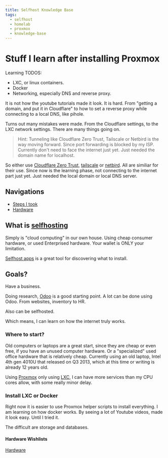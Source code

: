 ```yaml
---
title: Selfhost Knowledge Base
tags:
  - selfhost
  - homelab
  - proxmox
  - knowledge-base
---
```


# Stuff I learn after installing Proxmox

Learning TODOS:
- LXC, or linux containers.
- Docker
- Networking, especially DNS and reverse proxy.

It is not how the youtube tutorials made it look. It is hard.
From "getting a domain, and put it in Cloudflare" to how to set a reverse proxy while connecting to a local DNS, like pihole.

Turns out many mistakes were made.
From the Cloudflare settings, to the LXC network settings. There are many things going on.
> Hint: Tunneling like Cloudflare Zero Trust, Tailscale or Netbird is the way moving forward. Since port forwarding is blocked by my ISP.
Currently don't need to face the internet just yet.
Just needed the domain name for localhost.

So either use [Cloudflare Zero Trust](https://www.cloudflare.com/zero-trust/products/access/), [tailscale](https://tailscale.com/) or [netbird](https://netbird.io/). All are similiar for their use.
Since now is the learning phase, not connecting to the internet part just yet.
Just needed the local domain or local DNS server.

## Navigations

- [Steps I took](./steps.md)
- [Hardware](./hardware.md)


## What is [selfhosting](https://www.reddit.com/r/selfhosted/)

Simply is "cloud computing" in our own house. Using cheap consumer hardware, or used Enterprised hardware. Your wallet is ONLY your limitation.

[Selfhost apps](https://selfh.st/apps/) is a great tool for discovering what to install.

## Goals?

Have a business.

Doing research, [Odoo](https://www.odoo.com/) is a good starting point.
A lot can be done using Odoo.
From websites, inventory to HR.

Also can be selfhosted.

Which means, I can learn on how the internet truly works.

### Where to start?

Old computers or laptops are a great start, since they are cheap or even free, if you have an unused computer hardware.
Or a "specialized" used office hardware that is relatively cheap.
Currently using an old laptop, Intel 4th gen 4010U that released on Q3 2013, which at this time or writing is already 12 years old.

Using [Proxmox](https://www.proxmox.com) only using [LXC](https://en.wikipedia.org/wiki/LXC), I can have more services than my CPU cores allow, with some really minor delay.

### Install LXC or Docker

Right now it is easier to use Proxmox helper scripts to install everything.
I am learning on how docker works.
By seeing a lot of Youtube videos, made it look easy. Until I tried it.

The difficult are storage and databases.


#### Hardware Wishlists

[Hardware](./hardware.md)
